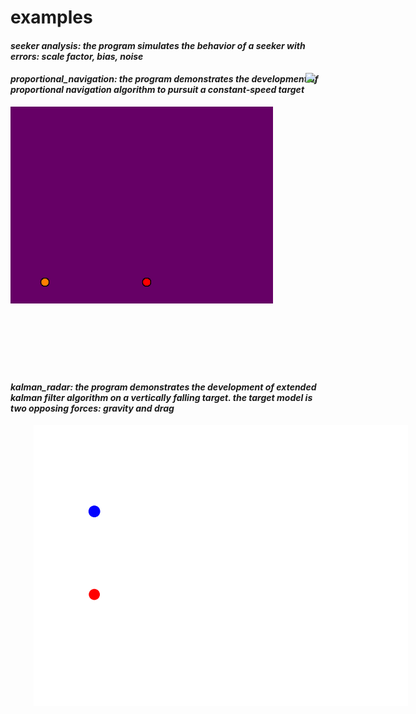 # examples

#### *seeker analysis: the program simulates the behavior of a seeker with errors: scale factor, bias, noise*
<div id="over" align="center" style="position:absolute; width:100%; height:100%">
  <img src="https://github.com/C4dynamics/examples/blob/main/error%20analysis.gif">
</div>

#### *proportional_navigation: the program demonstrates the development of proportional navigation algorithm to pursuit a constant-speed target* 
<div align="center" style="height:420px; width:420px">
  <img src="https://github.com/C4dynamics/missile_guidance/blob/main/simple_pn.gif">
</div>


#### *kalman_radar: the program demonstrates the development of extended kalman filter algorithm on a vertically falling target. the target model is two opposing forces: gravity and drag*
<div id="over" align="center" style="position:absolute; width:70%; height:70%">
  <img src="https://github.com/C4dynamics/filters/blob/main/beta_estim.gif">
</div>

